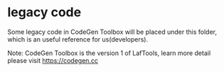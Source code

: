 # legacy code

Some legacy code in CodeGen Toolbox will be placed under this folder, which is an useful reference for us(developers).

Note: CodeGen Toolbox is the version 1 of LafTools, learn more detail please visit https://codegen.cc

